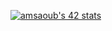 [![amsaoub's 42 stats](https://badge.mediaplus.ma/Black/amsaoub)](https://github.com/oakoudad/badge42)

